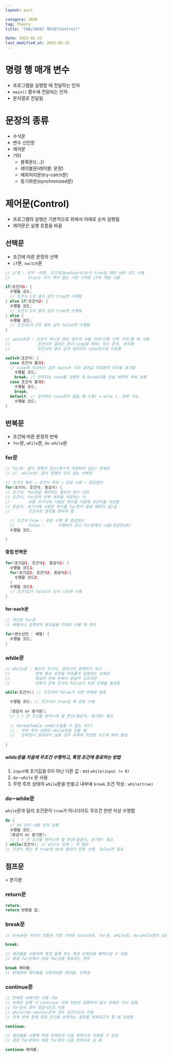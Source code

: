 ```yaml
---
layout: post

category: JAVA
tag: Theory
title: "[KH/JAVA] 제어문(Control)"

date: 2023-02-23
last_modified_at: 2023-03-25
---
```


# 명령 행 매개 변수
- 프로그램을 실행할 때 전달하는 인자
- `main()` 함수에 전달되는 인자
- 문자열로 전달됨

# 문장의 종류
- 수식문
- 변수 선언문
- 제어문
- 기타
  + 블록문({…})
  + 레이블문(레이블: 문장)
  + 예외처리문(try-catch문)
  + 동기화문(synchronized문)

# 제어문(Control)
- 프로그램의 실행은 기본적으로 위에서 아래로 순차 실행됨
- 제어문은 실행 흐름을 바꿈

## 선택문
- 조건에 따른 문장의 선택
- `if`문, `switch`문

```java
// if문 : 만약 ~라면, 조건식(boolean수식)이 true일 때만 내부 코드 수행
// 		  else는 자기 짝이 없는 가장 가까운 if와 짝을 이룸

if(조건식1) { 
  수행될 코드;
  // 조건식 1의 결과 값이 true면 수행됨
} else if(조건식2) {
  수행될 코드;
  // 조건식 2의 결과 값이 true면 수행됨
} else {
  수행될 코드;
  // 조건식1과 2의 결과 값이 false면 수행됨
}
```

```java
// switch문 : 조건식 하나로 많은 경우의 수를 처리(다중 선택 구조)할 때 사용
//            조건식의 결과는 정수(long형 제외) 또는 문자, 문자열
//            조건식의 결과 값과 일치하는 case문으로 이동함

switch(조건식) {
  case 조건식 결과1: 
  // case에 작성되는 값은 switch 식의 결과값 자료형의 리터럴 표기법
    수행될 코드;
    break; // 만족되는 case를 실행한 후 break문을 만날 때까지 계속 실행
  case 조건식 결과2:
    수행될 코드;
    break;
  default: // 일치하는 case문이 없을 때 수행( = else ), 생략 가능
    수행될 코드;
}
```

## 반복문
- 조건에 따른 문장의 반복
- `for`문, `while`문, `do-while`문

### for문

```java
// for문: 끝이 정해져 있는(횟수가 지정되어 있는) 반복문
// cf. while문: 끝이 정해져 있지 않는 반복문

// 초기식 확인 → 조건식 확인 → 문장 수행 → 증감연산
for(초기식; 조건식; 증감식) {
// 초기식: for문을 제어하는 용도의 변수 선언
// 조건식: for문의 반복 여부를 지정하는 식
//        보통 초기식에 사용된 변수를 이용해 조건식을 작성함
// 증감식: 초기식에 사용된 변수를 for문이 끝날 때마다 증/감
//        조건식의 결과를 변하게 함

  // 조건식 true : 문장 수행 후 증감연산
  //      false :      수행하지 않고 for문에서 나옴(증감연산X)
  수행될 코드;

}
```

#### 중첩 반복문

```java
for(초기값1; 조건식1; 증감식1) {
  수행될 코드1;
  for(초기값2; 조건식2; 증감식2){
    수행될 코드2;
  }
  수행될 코드3;
  // 조건식2가 false가 되어 나오면 수행
}
```

#### for-each문

```java
// 개선된 for문
// 배열이나 컬렉션의 원소들을 차례로 다룰 때 편리

for(변수선언 : 배열) {
  수행될 코드;
}
```

### while문
```java
// while문 : 별도의 초기식, 증감식이 존재하지 않고
//           반복 종료 조건을 자유롭게 설정하는 반복문
//           확실히 언제 반복이 끝날지 모르지만
//           언젠가 반복 조건이 false가 되면 반복을 종료함

while(조건식){ // 조건식이 false가 되면 반복문 종료

  수행될 코드; // 조건식이 true일 때 문장 수행
  
  [증감식 or 분기문]; 
  // { } 안 조건을 벗어나게 할 연산(증감식, 분기문) 필요
  
  // Unreachable code(도달할 수 없는 코드)
  // : 무한 루프 상태의 while문을 만들 때
  //   반복문이 종료되지 않을 경우 이후에 작성한 코드에 에러 발생
  
}
```

##### while문을 처음에 무조건 수행하고, 특정 조건에 종료하는 방법
 1. `input`에 초기값을 0이 아닌 다른 값 : ex) `while(input != 0)`
 2. `do⁓while` 문 사용
 3. 무한 루프 상태의 `while`문을 만들고 내부에 `break` 조건 작성 : `while(true)`

### do⁓while문
`while`문과 달리 조건문이 `true`가 아니더라도 무조건 한번 이상 수행함

```java
do { 
  // do 안의 내용 먼저 실행
  수행될 코드;
  [증감식 or 분기문]; 
  // { } 안 조건을 벗어나게 할 연산(증감식, 분기문) 필요
} while(조건식); // while 뒤에 ; 꼭 필요
// 조건식 확인 후 true면 do로 돌아가 문장 수행, false면 종료
```


## 점프문
= 분기문

### return문

```java
return;
return 반환할 값;
```

### break문

```java
// break문 자신이 포함된 가장 가까운 switch문, for문, while문, do-while문의 실행을 끝냄

break;

// 레이블을 사용하여 특정 블록 또는 특정 반복문을 빠져나갈 수 있음
// 중첩 for문에서 바깥 for문을 종료하는 경우

break 레이블;
// 반복문에 레이블을 지정하려면 레이블: 반복문
```

### continue문

```java
// 반복문 내에서만 사용 가능
// 반복문 실행 시 continue 아래 부분은 실행하지 않고 반복문 다시 실행
// for문의 경우 증감식으로 이동
// while(do⁓while)문의 경우 조건식으로 이동
// 전체 반복 중에 특정 조건을 만족하는 경우를 제외하고자 할 때 유용함

continue;

// 레이블을 사용해 특정 반복문의 다음 반복으로 이동할 수 있음
// 중첩 for문에서 바깥 for문의 다음 반복으로 갈 때

continue 레이블;
```



